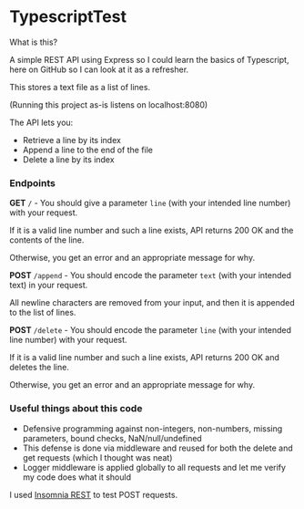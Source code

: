 # TypescriptTest

What is this?

A simple REST API using Express so I could learn the basics of Typescript, here on GitHub so I can look at it as a refresher.

This stores a text file as a list of lines.

(Running this project as-is listens on localhost:8080)

The API lets you:
- Retrieve a line by its index
- Append a line to the end of the file
- Delete a line by its index

### Endpoints

**GET** `/` - You should give a parameter `line` (with your intended line number) with your request.

If it is a valid line number and such a line exists, API returns 200 OK and the contents of the line.

Otherwise, you get an error and an appropriate message for why.

**POST** `/append` - You should encode the parameter `text` (with your intended text) in your request.

All newline characters are removed from your input, and then it is appended to the list of lines.

**POST** `/delete` - You should encode the parameter `line` (with your intended line number) with your request.

If it is a valid line number and such a line exists, API returns 200 OK and deletes the line.

Otherwise, you get an error and an appropriate message for why.

### Useful things about this code
- Defensive programming against non-integers, non-numbers, missing parameters, bound checks, NaN/null/undefined
- This defense is done via middleware and reused for both the delete and get requests (which I thought was neat)
- Logger middleware is applied globally to all requests and let me verify my code does what it should

I used [Insomnia REST](https://insomnia.rest/) to test POST requests.
